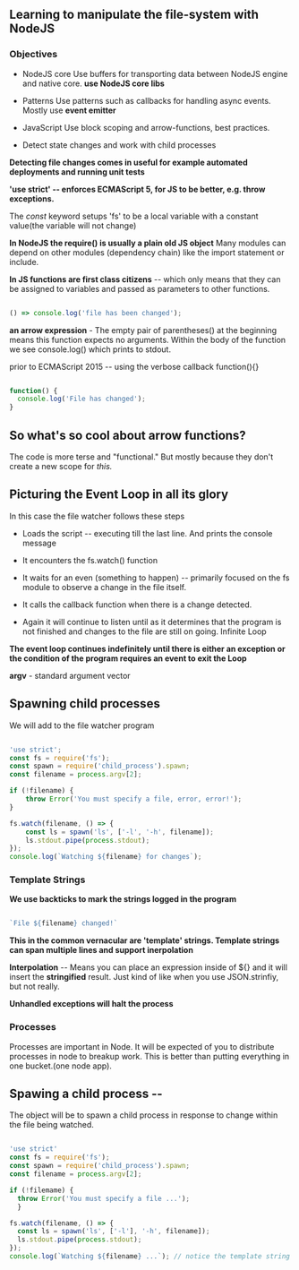 ## Learning to manipulate the file-system with NodeJS

### Objectives

  * NodeJS core
      Use buffers for transporting data between NodeJS engine
      and native core. **use NodeJS core libs**

  * Patterns
    Use patterns such as callbacks for handling async events.
    Mostly use **event emitter**

  * JavaScript
    Use block scoping and arrow-functions, best practices.

  * Detect state changes and work with child processes

**Detecting file changes comes in useful for example automated deployments
and running unit tests**

**'use strict' -- enforces ECMAScript 5, for JS to be better, e.g. throw exceptions.**

The *const* keyword setups 'fs' to be a local variable with a constant value(the variable will not change)

**In NodeJS the require() is usually a plain old JS object** Many modules can depend on other modules (dependency chain) like the import statement or include.

**In JS functions are first class citizens** -- which only means that they can be assigned to variables and passed as parameters to other functions.

```JavaScript

() => console.log('file has been changed');

```
**an arrow expression** - The empty pair of parentheses() at the beginning means this function expects no arguments. Within the body of the function we see console.log() which prints to stdout.

prior to ECMAScript 2015 -- using the verbose callback function(){}

```JavaScript

function() {
  console.log('File has changed');
}

```

## So what's so cool about arrow functions?

The code is more terse and "functional." But mostly because they don't create a new scope for *this.*

## Picturing the Event Loop in all its glory

In this case the file watcher follows these steps

  * Loads the script -- executing till the last line. And prints the console message

  * It encounters the fs.watch() function

  * It waits for an even (something to happen) -- primarily focused on the fs module
  to observe a change in the file itself.

  * It calls the callback function when there is a change detected.

  * Again it will continue to listen until as it determines that the program is not finished and changes to the file are still on going. Infinite Loop

**The event loop continues indefinitely until there is either an exception or the condition of the program requires an event to exit the Loop**

**argv** - standard argument vector


## Spawning child processes

We will add to the file watcher program

```JavaScript

'use strict';
const fs = require('fs');
const spawn = require('child_process').spawn;
const filename = process.argv[2];

if (!filename) {
    throw Error('You must specify a file, error, error!');
}

fs.watch(filename, () => {
    const ls = spawn('ls', ['-l', '-h', filename]);
    ls.stdout.pipe(process.stdout);
});
console.log(`Watching ${filename} for changes`);


```

### Template Strings

**We use backticks to mark the strings logged in the program**

```JavaScript

`File ${filename} changed!`

```

**This in the common vernacular are 'template' strings. Template strings can span multiple lines and support inerpolation**

**Interpolation** -- Means you can place an expression inside of ${} and it will insert the **stringified** result. Just kind of like when you use JSON.strinfiy, but not really.

**Unhandled exceptions will halt the process**

### Processes

Processes are important in Node. It will be expected of you to distribute processes in node to breakup work. This is better than putting everything in one bucket.(one node app).

## Spawing a child process --

The object will be to spawn a child process in response to change within the file being watched.

```JavaScript

'use strict'
const fs = require('fs');
const spawn = require('child_process').spawn;
const filename = process.argv[2];

if (!filemame) {
  throw Error('You must specify a file ...');
  }

fs.watch(filename, () => {
  const ls = spawn('ls', ['-l'], '-h', filename]);
  ls.stdout.pipe(process.stdout);
});
console.log(`Watching ${filename} ...`); // notice the template string


```
